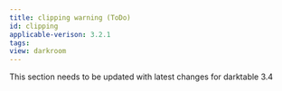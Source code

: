 ```yaml
---
title: clipping warning (ToDo)
id: clipping
applicable-verison: 3.2.1
tags: 
view: darkroom
---
```


This section needs to be updated with latest changes for darktable 3.4
